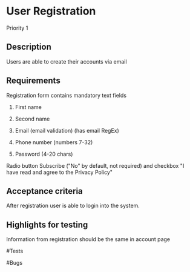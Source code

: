 # User Registration
Priority 1
## Description
Users are able to create their accounts via email
## Requirements
Registration form contains mandatory text fields

1. First name

2. Second name

3. Email (email validation) (has email RegEx)

4. Phone number (numbers 7-32) 

5. Password (4-20 chars)

Radio button Subscribe ("No" by default, not required) and checkbox "I have read and agree to the Privacy Policy"
## Acceptance criteria
After registration user is able to login into the system.
## Highlights for testing
Information from registration should be the same in account page

#Tests

#Bugs
